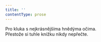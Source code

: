 ```yaml
---
title: ''
contentType: prose
---
```


Pro kluka s nejkrásnějšíma hnědýma očima.  
Přestože si tuhle knížku nikdy nepřečte.
